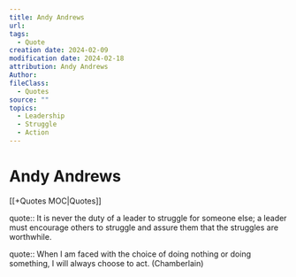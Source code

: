 ```yaml
---
title: Andy Andrews
url: 
tags:
  - Quote
creation date: 2024-02-09
modification date: 2024-02-18
attribution: Andy Andrews
Author: 
fileClass:
  - Quotes
source: ""
topics:
  - Leadership
  - Struggle
  - Action
---
```


# Andy Andrews

[[+Quotes MOC|Quotes]]

quote:: It is never the duty of a leader to struggle for someone else; a leader must encourage others to struggle and assure them that the struggles are worthwhile.

quote:: When I am faced with the choice of doing nothing or doing something, I will always choose to act. (Chamberlain)
